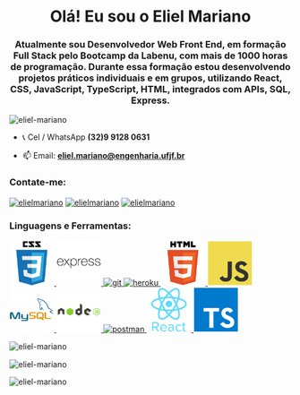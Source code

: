 <h1 align="center">Olá! Eu sou o Eliel Mariano</h1>
<h3 align="center">Atualmente sou Desenvolvedor Web Front End, em formação Full Stack pelo Bootcamp da Labenu, com mais de 1000 horas de programação. Durante essa formação estou desenvolvendo projetos práticos individuais e em grupos, utilizando React, CSS, JavaScript, TypeScript, HTML, integrados com APIs, SQL, Express.</h3>

<p align="left"> <img src="https://komarev.com/ghpvc/?username=eliel-mariano&label=Profile%20views&color=0e75b6&style=flat" alt="eliel-mariano" /> </p>

- 📞 Cel / WhatsApp **(32)9 9128 0631**

- 📫 Email: **eliel.mariano@engenharia.ufjf.br**

<h3 align="left">Contate-me:</h3>
<p align="left">
<a href="https://linkedin.com/in/elielmariano" target="_blank"><img align="center" src="https://img.shields.io/badge/LinkedIn-0077B5?style=for-the-badge&logo=linkedin&logoColor=white" alt="elielmariano" target="_blank"/></a>
<a href="mailto:eliel.mariano@engenharia.ufjf.br" target="_blank"><img align="center" src="https://img.shields.io/badge/Gmail-D14836?style=for-the-badge&logo=gmail&logoColor=white" alt="elielmariano" target="_blank"/></a>
<a href="https://wa.me/5532991280631?text=Olá,%20seja%20bem%20vindo%20ao%20meu%20WhatsApp!%20Como%20posso%20ajudá-lo?" target="_blank"><img align="center" src="https://img.shields.io/badge/WhatsApp-25D366?style=for-the-badge&logo=whatsapp&logoColor=white" alt="elielmariano" target="_blank"/></a>
</p>

<h3 align="left">Linguagens e Ferramentas:</h3>
<p align="left">
<a href="https://www.w3schools.com/css/" target="_blank" rel="noreferrer"> <img src="https://raw.githubusercontent.com/devicons/devicon/master/icons/css3/css3-original-wordmark.svg" alt="css3" width="80" height="80"/> </a>
<a href="https://expressjs.com" target="_blank" rel="noreferrer"> <img src="https://raw.githubusercontent.com/devicons/devicon/master/icons/express/express-original-wordmark.svg" alt="express" width="80" height="80"/> </a>
<a href="https://git-scm.com/" target="_blank" rel="noreferrer"> <img src="https://www.vectorlogo.zone/logos/git-scm/git-scm-icon.svg" alt="git" width="80" height="80"/> </a>
<a href="https://heroku.com" target="_blank" rel="noreferrer"> <img src="https://www.vectorlogo.zone/logos/heroku/heroku-icon.svg" alt="heroku" width="80" height="80"/> </a>
<a href="https://www.w3.org/html/" target="_blank" rel="noreferrer"> <img src="https://raw.githubusercontent.com/devicons/devicon/master/icons/html5/html5-original-wordmark.svg" alt="html5" width="80" height="80"/> </a>
<a href="https://developer.mozilla.org/en-US/docs/Web/JavaScript" target="_blank" rel="noreferrer"> <img src="https://raw.githubusercontent.com/devicons/devicon/master/icons/javascript/javascript-original.svg" alt="javascript" width="80" height="80"/> </a>
<a href="https://www.mysql.com/" target="_blank" rel="noreferrer"> <img src="https://raw.githubusercontent.com/devicons/devicon/master/icons/mysql/mysql-original-wordmark.svg" alt="mysql" width="80" height="80"/> </a>
<a href="https://nodejs.org" target="_blank" rel="noreferrer"> <img src="https://raw.githubusercontent.com/devicons/devicon/master/icons/nodejs/nodejs-original-wordmark.svg" alt="nodejs" width="80" height="80"/> </a>
<a href="https://postman.com" target="_blank" rel="noreferrer"> <img src="https://www.vectorlogo.zone/logos/getpostman/getpostman-icon.svg" alt="postman" width="80" height="80"/> </a>
<a href="https://reactjs.org/" target="_blank" rel="noreferrer"> <img src="https://raw.githubusercontent.com/devicons/devicon/master/icons/react/react-original-wordmark.svg" alt="react" width="80" height="80"/> </a>
<a href="https://www.typescriptlang.org/" target="_blank" rel="noreferrer"> <img src="https://raw.githubusercontent.com/devicons/devicon/master/icons/typescript/typescript-original.svg" alt="typescript" width="80" height="80"/> </a>
</p>

<p>&nbsp;<img align="left" src="https://github-readme-stats.vercel.app/api?username=eliel-mariano&show_icons=true&theme=dark&locale=pt-br" alt="eliel-mariano" /></p>

<p><img align="center" src="https://github-readme-stats.vercel.app/api/top-langs?username=eliel-mariano&show_icons=true&theme=dark&locale=pt-br&layout=compact" alt="eliel-mariano" /></p>

<p><img align="left" src="https://github-readme-streak-stats.herokuapp.com/?user=eliel-mariano&theme=dark&" alt="eliel-mariano" /></p>
